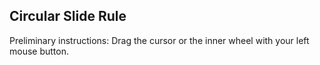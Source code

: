 Circular Slide Rule
-------------------

Preliminary instructions: Drag the cursor or the inner wheel with your
left mouse button.
